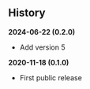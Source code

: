 History
-------

**2024-06-22 (0.2.0)**
 - Add version 5

**2020-11-18 (0.1.0)**
 - First public release
